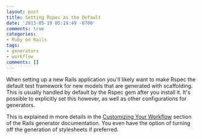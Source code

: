 ```yaml
---
layout: post
title: Setting Rspec as the Default
date: '2013-05-19 05:19:49 -0700'
comments: true
categories:
- Ruby on Rails
tags:
- generators
- workflow
comments: []
---
```


When setting up a new Rails application you'll likely want to make Rspec the
default test framework for new models that are generated with scaffolding. This
is usually handled by default by the Rspec gem after you install it. It's
possible to explicitly set this however, as well as other configurations for generators.

This is explained in more details in the [Customizing Your Workflow] section of
the Rails generator documentation. You even have the option of turning off the
generation of stylesheets if preferred.

[Customizing Your Workflow]: http://guides.rubyonrails.org/generators.html#customizing-your-workflow
